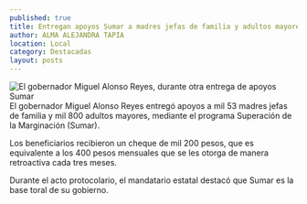 ```yaml
---
published: true
title: Entregan apoyos Sumar a madres jefas de familia y adultos mayores de mil 200 pesos por los recientes tres meses
author: ALMA ALEJANDRA TAPIA
location: Local
category: Destacadas
layout: posts
---
```


![El gobernador Miguel Alonso Reyes, durante otra entrega de apoyos Sumar](http://i.imgur.com/OojaH7Sm.jpg)El gobernador Miguel Alonso Reyes entregó apoyos a mil 53 madres jefas de familia y mil 800 adultos mayores, mediante el programa Superación de la Marginación (Sumar).

Los beneficiarios recibieron un cheque de mil 200 pesos, que es equivalente a los 400 pesos mensuales que se les otorga de manera retroactiva cada tres meses.

Durante el acto protocolario, el mandatario estatal destacó que Sumar es la base toral de su gobierno.   
